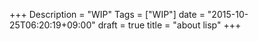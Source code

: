 +++
Description = "WIP"
Tags = ["WIP"]
date = "2015-10-25T06:20:19+09:00"
draft = true
title = "about lisp"
+++

